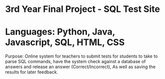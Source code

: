 # 3rd Year Final Project - SQL Test Site
# Languages: Python, Java, Javascript, SQL, HTML, CSS 
Purpose: Online system for teachers to submit tests for students to take to parse SQL commands, have the system check against a database of answers and release an answer (Correct/Incorrect), As well as saving the results for later feedback.
